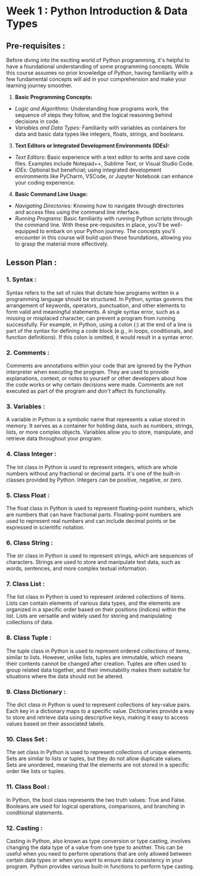 # Week 1 : Python Introduction & Data Types

## Pre-requisites :

Before diving into the exciting world of Python programming, it's helpful to have a foundational understanding of some programming concepts. While this course assumes no prior knowledge of Python, having familiarity with a few fundamental concepts will aid in your comprehension and make your learning journey smoother.

1. **Basic Programming Concepts:**
* *Logic and Algorithms:*
Understanding how programs work, the sequence of steps they follow, and the logical reasoning behind decisions in code.
* *Variables and Data Types:*
Familiarity with variables as containers for data and basic data types like integers, floats, strings, and booleans.
3. **Text Editors or Integrated Development Environments (IDEs):**
* *Text Editors:*
Basic experience with a text editor to write and save code files. Examples include Notepad++, Sublime Text, or Visual Studio Code.
* *IDEs:* Optional but beneficial; using integrated development environments like PyCharm, VSCode, or Jupyter Notebook can enhance your coding experience.
4. **Basic Command Line Usage:**
* *Navigating Directories:*
Knowing how to navigate through directories and access files using the command line interface.
* *Running Programs:*
Basic familiarity with running Python scripts through the command line.
With these pre-requisites in place, you'll be well-equipped to embark on your Python journey. The concepts you'll encounter in this course will build upon these foundations, allowing you to grasp the material more effectively.

## Lesson Plan :
### 1.	Syntax :
Syntax refers to the set of rules that dictate how programs written in a programming language should be structured. In Python, syntax governs the arrangement of keywords, operators, punctuation, and other elements to form valid and meaningful statements. A single syntax error, such as a missing or misplaced character, can prevent a program from running successfully.
For example, in Python, using a colon (:) at the end of a line is part of the syntax for defining a code block (e.g., in loops, conditionals, and function definitions). If this colon is omitted, it would result in a syntax error.

### 2.	Comments :
Comments are annotations within your code that are ignored by the Python interpreter when executing the program. They are used to provide explanations, context, or notes to yourself or other developers about how the code works or why certain decisions were made. Comments are not executed as part of the program and don't affect its functionality.

### 3.	Variables :
A variable in Python is a symbolic name that represents a value stored in memory. It serves as a container for holding data, such as numbers, strings, lists, or more complex objects. Variables allow you to store, manipulate, and retrieve data throughout your program.

### 4.	Class Integer :
The int class in Python is used to represent integers, which are whole numbers without any fractional or decimal parts. It's one of the built-in classes provided by Python. Integers can be positive, negative, or zero.

### 5.	Class Float :
The float class in Python is used to represent floating-point numbers, which are numbers that can have fractional parts. Floating-point numbers are used to represent real numbers and can include decimal points or be expressed in scientific notation.

### 6.	Class String :
The str class in Python is used to represent strings, which are sequences of characters. Strings are used to store and manipulate text data, such as words, sentences, and more complex textual information.

### 7.	Class List :
The list class in Python is used to represent ordered collections of items. Lists can contain elements of various data types, and the elements are organized in a specific order based on their positions (indices) within the list. Lists are versatile and widely used for storing and manipulating collections of data.

### 8.	Class Tuple :
The tuple class in Python is used to represent ordered collections of items, similar to lists. However, unlike lists, tuples are immutable, which means their contents cannot be changed after creation. Tuples are often used to group related data together, and their immutability makes them suitable for situations where the data should not be altered.

### 9.	Class Dictionary :
The dict class in Python is used to represent collections of key-value pairs. Each key in a dictionary maps to a specific value. Dictionaries provide a way to store and retrieve data using descriptive keys, making it easy to access values based on their associated labels.

### 10.	Class Set :
The set class in Python is used to represent collections of unique elements. Sets are similar to lists or tuples, but they do not allow duplicate values. Sets are unordered, meaning that the elements are not stored in a specific order like lists or tuples.

### 11.	Class Bool :
In Python, the bool class represents the two truth values: True and False. Booleans are used for logical operations, comparisons, and branching in conditional statements.

### 12.	Casting :
Casting in Python, also known as type conversion or type casting, involves changing the data type of a value from one type to another. This can be useful when you need to perform operations that are only allowed between certain data types or when you want to ensure data consistency in your program. Python provides various built-in functions to perform type casting.
